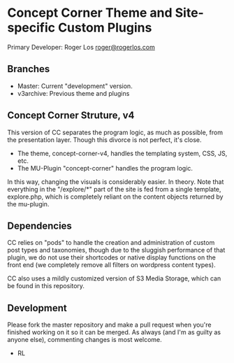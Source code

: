 # Concept Corner Theme and Site-specific Custom Plugins

Primary Developer: Roger Los roger@rogerlos.com

## Branches

* Master: Current "development" version.
* v3archive: Previous theme and plugins

## Concept Corner Struture, v4

This version of CC separates the program logic, as much as possible, from the presentation layer. Though this divorce is not perfect, it's close.

* The theme, concept-corner-v4, handles the templating system, CSS, JS, etc.
* The MU-Plugin "concept-corner" handles the program logic.

In this way, changing the visuals is considerably easier. In theory. Note that everything in the "/explore/*" part of the site is fed from a single template, explore.php, which is completely reliant on the content objects returned by the mu-plugin.

## Dependencies

CC relies on "pods" to handle the creation and administration of custom post types and taxonomies, though due to the sluggish performance of that plugin, we do not use their shortcodes or native display functions on the front end (we completely remove all filters on wordpress content types).

CC also uses a mildly customized version of S3 Media Storage, which can be found in this repository.

## Development

Please fork the master repository and make a pull request when you're finished working on it so it can be merged. As always (and I'm as guilty as anyone else), commenting changes is most welcome.

- RL